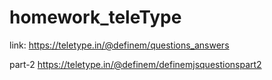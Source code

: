 # homework_teleType
link: https://teletype.in/@definem/questions_answers

part-2
https://teletype.in/@definem/definemjsquestionspart2
